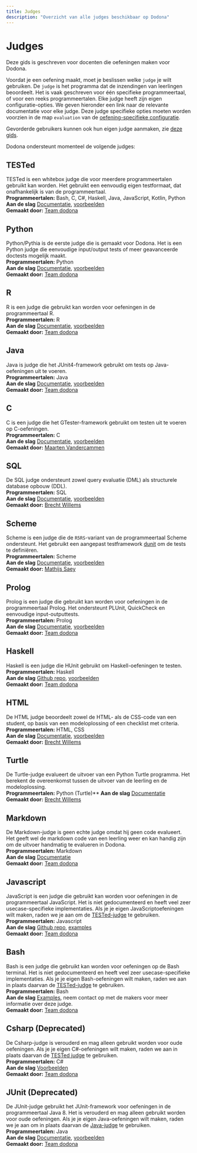 ```yaml
---
title: Judges
description: "Overzicht van alle judges beschikbaar op Dodona"
---
```


# Judges

Deze gids is geschreven voor docenten die oefeningen maken voor Dodona.

Voordat je een oefening maakt, moet je beslissen welke `judge` je wilt gebruiken.
De `judge` is het programma dat de inzendingen van leerlingen beoordeelt.
Het is vaak geschreven voor één specifieke programmeertaal, of voor een reeks programmeertalen.
Elke judge heeft zijn eigen configuratie-opties.
We geven hieronder een link naar de relevante documentatie voor elke judge.
Deze judge specifieke opties moeten worden voorzien in de map `evaluation` van de [oefening-specifieke configuratie](/nl/references/exercise-directory-structure).

Gevorderde gebruikers kunnen ook hun eigen judge aanmaken, zie [deze gids](/nl/guides/creating-a-judge).

Dodona ondersteunt momenteel de volgende judges:

## TESTed
TESTed is een whitebox judge die voor meerdere programmeertalen gebruikt kan worden.
Het gebruikt een eenvoudig eigen testformaat, dat onafhankelijk is van de programmeertaal.\
**Programmeertalen:** Bash, C, C#, Haskell, Java, JavaScript, Kotlin, Python\
**Aan de slag** [Documentatie](/nl/tested#oefeningen-ontwerpen-voor-dodona), [voorbeelden](https://github.com/dodona-edu/universal-judge/tree/master/exercise) \
**Gemaakt door:** [Team dodona](mailto:dodona@ugent.be)

## Python
Python/Pythia is de eerste judge die is gemaakt voor Dodona.
Het is een Python judge die eenvoudige input/output tests of meer geavanceerde doctests mogelijk maakt.\
**Programmeertalen:** Python\
**Aan de slag** [Documentatie](/nl/references/python-judge), [voorbeelden](https://github.com/dodona-edu/example-exercises/tree/master/python) \
**Gemaakt door:** [Team dodona](mailto:dodona@ugent.be)

## R
R is een judge die gebruikt kan worden voor oefeningen in de programmeertaal R.\
**Programmeertalen:** R\
**Aan de slag** [Documentatie](https://github.com/dodona-edu/judge-r), [voorbeelden](https://github.com/dodona-edu/example-exercises/tree/master/R) \
**Gemaakt door:** [Team dodona](mailto:dodona@ugent.be)

## Java
Java is judge die het JUnit4-framework gebruikt om tests op Java-oefeningen uit te voeren.\
**Programmeertalen:** Java\
**Aan de slag** [Documentatie](https://github.com/dodona-edu/judge-java), [voorbeelden](https://github.com/dodona-edu/judge-java/tree/master/examples) \
**Gemaakt door:** [Team dodona](mailto:dodona@ugent.be)

## C
C is een judge die het GTester-framework gebruikt om testen uit te voeren op C-oefeningen.\
**Programmeertalen:** C\
**Aan de slag** [Documentatie](https://github.com/mvdcamme/C-Judge), [voorbeelden](https://github.com/mvdcamme/C-Judge/tree/master/example_exercises) \
**Gemaakt door:** [Maarten Vandercammen](mailto:mvdcamme@vub.ac.be)

## SQL
De SQL judge ondersteunt zowel query evaluatie (DML) als structurele database opbouw (DDL).\
**Programmeertalen:** SQL\
**Aan de slag** [Documentatie](https://github.com/dodona-edu/judge-sql), [voorbeelden](https://github.com/dodona-edu/example-exercises/tree/master/sql) \
**Gemaakt door:** [Brecht Willems](mailto:Brecht.Willems@UGent.be)

## Scheme
Scheme is een judge die de `R5RS`-variant van de programmeertaal Scheme ondersteunt. Het gebruikt een aangepast testframework [dunit](https://gitlab.soft.vub.ac.be/Structuur1/dodona-judge/-/tree/master/collects/dunit) om de tests te definiëren.\
**Programmeertalen:** Scheme \
**Aan de slag** [Documentatie](https://gitlab.soft.vub.ac.be/Structuur1/dodona-judge), [voorbeelden](https://gitlab.soft.vub.ac.be/Structuur1/dodona-judge/-/tree/master/example-exercises) \
**Gemaakt door:** [Mathijs Saey](mailto:scpi@dinf.vub.ac.be)

## Prolog
Prolog is een judge die gebruikt kan worden voor oefeningen in de programmeertaal Prolog.
Het ondersteunt PLUnit, QuickCheck en eenvoudige input-outputtests.\
**Programmeertalen:** Prolog\
**Aan de slag** [Documentatie](https://github.com/dodona-edu/judge-prolog), [voorbeelden](https://github.com/dodona-edu/example-exercises/tree/master/prolog) \
**Gemaakt door:** [Team dodona](mailto:dodona@ugent.be)

## Haskell
Haskell is een judge die HUnit gebruikt om Haskell-oefeningen te testen. \
**Programmeertalen:** Haskell\
**Aan de slag** [Github repo](https://github.com/dodona-edu/judge-haskell), [voorbeelden](https://github.com/dodona-edu/example-exercises/tree/master/haskell) \
**Gemaakt door:** [Team dodona](mailto:dodona@ugent.be)

## HTML
De HTML judge beoordeelt zowel de HTML- als de CSS-code van een student, op basis van een modeloplossing of een checklist met criteria.\
**Programmeertalen:** HTML, CSS\
**Aan de slag** [Documentatie](https://github.com/dodona-edu/judge-html), [voorbeelden](https://github.com/dodona-edu/example-exercises/tree/master/html) \
**Gemaakt door:** [Brecht Willems](mailto:Brecht.Willems@UGent.be)

## Turtle
De Turtle-judge evalueert de uitvoer van een Python Turtle programma. Het berekent de overeenkomst tussen de uitvoer van de leerling en de modeloplossing. \
**Programmeertalen:** Python (Turtle)**
**Aan de slag** [Documentatie](https://github.com/dodona-edu/judge-turtle) \
**Gemaakt door:** [Brecht Willems](mailto:Brecht.Willems@UGent.be)

## Markdown
De Markdown-judge is geen echte judge omdat hij geen code evalueert.
Het geeft wel de markdown code van een leerling weer en kan handig zijn om de uitvoer handmatig te evalueren in Dodona. \
**Programmeertalen:** Markdown\
**Aan de slag** [Documentatie](https://github.com/dodona-edu/judge-markdown) \
**Gemaakt door:** [Team dodona](mailto:dodona@ugent.be)

## Javascript
JavaScript is een judge die gebruikt kan worden voor oefeningen in de programmeertaal JavaScript.
Het is niet gedocumenteerd en heeft veel zeer usecase-specifieke implementaties.
Als je je eigen JavaScriptoefeningen wilt maken, raden we je aan om de [TESTed-judge](#tested) te gebruiken.\
**Programmeertalen:** Javascript\
**Aan de slag** [Github repo](https://github.com/dodona-edu/judge-javascript), [examples](https://github.com/dodona-edu/example-exercises/tree/master/javascript) \
**Gemaakt door:** [Team dodona](mailto:dodona@ugent.be)

## Bash
Bash is een judge die gebruikt kan worden voor oefeningen op de Bash terminal.
Het is niet gedocumenteerd en heeft veel zeer usecase-specifieke implementaties.
Als je je eigen Bash-oefeningen wilt maken, raden we aan in plaats daarvan de [TESTed-judge](#tested) te gebruiken.\
**Programmeertalen:** Bash\
**Aan de slag** [Examples](https://github.com/dodona-edu/example-exercises/tree/master/bash), neem contact op met de makers voor meer informatie over deze judge. \
**Gemaakt door:** [Team dodona](mailto:dodona@ugent.be)

## Csharp (Deprecated)
De Csharp-judge is verouderd en mag alleen gebruikt worden voor oude oefeningen.
Als je je eigen C#-oefeningen wilt maken, raden we aan in plaats daarvan de [TESTed judge](#tested) te gebruiken.\
**Programmeertalen:** C# \
**Aan de slag** [Voorbeelden](https://github.com/dodona-edu/example-exercises/tree/master/c%23) \
**Gemaakt door:** [Team dodona](mailto:dodona@ugent.be)

## JUnit (Deprecated)
De JUnit-judge gebruikt het JUnit-framework  voor oefeningen in de programmeertaal Java 8.
Het is verouderd en mag alleen gebruikt worden voor oude oefeningen.
Als je je eigen Java-oefeningen wilt maken, raden we je aan om in plaats daarvan de [Java-judge](#java) te gebruiken. \
**Programmeertalen:** Java \
**Aan de slag** [Documentatie](https://github.com/dodona-edu/judge-java8), [voorbeelden](https://github.com/dodona-edu/example-exercises/tree/master/java) \
**Gemaakt door:** [Team dodona](mailto:dodona@ugent.be)
